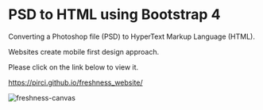 # PSD to HTML using Bootstrap 4 

Converting a Photoshop file (PSD) to HyperText Markup Language (HTML).

Websites create mobile first design approach.



Please click on the link below to view it.
 
https://pirci.github.io/freshness_website/


![freshness-canvas](https://user-images.githubusercontent.com/43238947/113290987-ab620200-92f2-11eb-88cd-e57a43256b4e.jpg)
